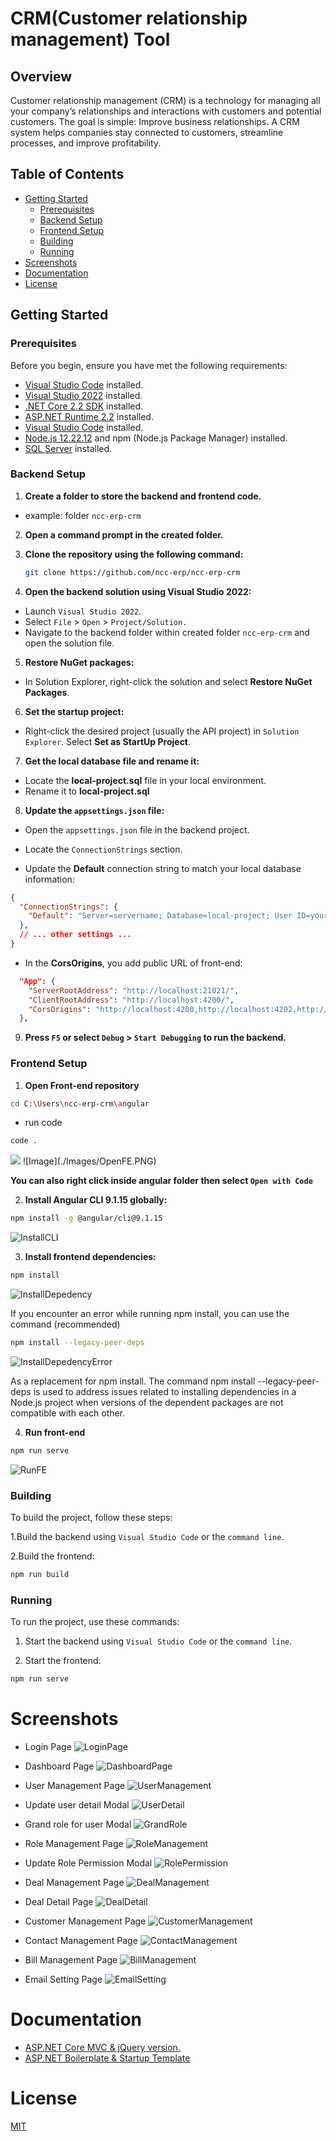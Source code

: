 # CRM(Customer relationship management) Tool

## Overview
Customer relationship management (CRM) is a technology for managing all your company’s relationships and interactions with customers and potential customers. The goal is simple: Improve business relationships. A CRM system helps companies stay connected to customers, streamline processes, and improve profitability.

## Table of Contents

- [Getting Started](#getting-started)
  - [Prerequisites](#prerequisites)
  - [Backend Setup](#backend-setup)
  - [Frontend Setup](#frontend-setup)
  - [Building](#building)
  - [Running](#running)
- [Screenshots](#screenshots)
- [Documentation](#documentation)
- [License](#license)

## Getting Started

### Prerequisites

Before you begin, ensure you have met the following requirements:

- [Visual Studio Code](https://code.visualstudio.com/download) installed.
- [Visual Studio 2022](https://visualstudio.microsoft.com/) installed.
- [.NET Core 2.2 SDK](https://dotnet.microsoft.com/en-us/download/dotnet/2.2) installed.
- [ASP.NET Runtime 2.2](https://dotnet.microsoft.com/en-us/download/dotnet/2.2) installed.
- [Visual Studio Code](https://code.visualstudio.com/) installed.
- [Node.js 12.22.12](https://nodejs.org/en/blog/release/v12.22.12) and npm (Node.js Package Manager) installed.
- [SQL Server](https://www.microsoft.com/en-in/sql-server/sql-server-downloads) installed.

### Backend Setup

1. **Create a folder to store the backend and frontend code.**
- example:  folder `ncc-erp-crm`


2. **Open a command prompt in the created folder.**


3. **Clone the repository using the following command:**

   ```bash
   git clone https://github.com/ncc-erp/ncc-erp-crm
   ```

4. **Open the backend solution using Visual Studio 2022:**

- Launch `Visual Studio 2022`.
- Select `File` > `Open` > `Project/Solution.`
- Navigate to the backend folder within created folder `ncc-erp-crm` and open the solution file.


5. **Restore NuGet packages:**

- In Solution Explorer, right-click the solution and select **Restore NuGet Packages**.


6. **Set the startup project:**

- Right-click the desired project (usually the API project) in `Solution Explorer`.
Select **Set as StartUp Project**.


7. **Get the local database file and rename it:**

- Locate the **local-project.sql** file in your local environment.
- Rename it to **local-project.sql**


8. **Update the `appsettings.json` file:**

- Open the `appsettings.json` file in the backend project.

- Locate the `ConnectionStrings` section.

- Update the **Default** connection string to match your local database information:


```json
{
  "ConnectionStrings": {
    "Default": "Server=servername; Database=local-project; User ID=yourUserId;Password=yourPassword;"
  },
  // ... other settings ...
}
```

- In the **CorsOrigins**, you add public URL of front-end:
```json
  "App": {
    "ServerRootAddress": "http://localhost:21021/",
    "ClientRootAddress": "http://localhost:4200/",
    "CorsOrigins": "http://localhost:4200,http://localhost:4202,http://localhost:8081,http://localhost:3000, more link public in FE..."
  },
```


9. **Press `F5` or select `Debug` > `Start Debugging` to run the backend.**


### Frontend Setup
1. **Open Front-end repository**
```bash
cd C:\Users\ncc-erp-crm\angular
```
- run code
```bash
code .
```
<img src="Images/OpenFE.png"/>
![Image](./Images/OpenFE.PNG)


**You can also right click inside angular folder then select `Open with Code`**


2. **Install Angular CLI 9.1.15 globally:**

```bash
npm install -g @angular/cli@9.1.15
```

![InstallCLI](https://github.com/Duc22599/Test-NCC-Nguyen-Anh-Duc/assets/111440755/0b1876ba-921e-4b56-8000-6cbbab44c8ad)


3. **Install frontend dependencies:**

```bash
npm install
```
![InstallDepedency](https://github.com/Duc22599/Test-NCC-Nguyen-Anh-Duc/assets/111440755/40560b09-4d61-44a7-a92b-6dac3c773063)

If you encounter an error while running npm install, you can use the command (recommended)
```bash 
npm install --legacy-peer-deps 
```
![InstallDepedencyError](https://github.com/Duc22599/Test-NCC-Nguyen-Anh-Duc/assets/111440755/f34fbf9c-2214-4360-8e5e-2a91a9728761)

As a replacement for npm install.
The command npm install --legacy-peer-deps is used to address issues related to installing dependencies in a Node.js project when versions of the dependent packages are not compatible with each other. 


4. **Run front-end**
```bash
npm run serve
```
![RunFE](https://github.com/Duc22599/Test-NCC-Nguyen-Anh-Duc/assets/111440755/daf767b3-17cc-4c51-a7d5-118101933166)

### Building
To build the project, follow these steps:

1.Build the backend using `Visual Studio Code` or the `command line`.

2.Build the frontend:

```bash
npm run build
```

### Running
To run the project, use these commands:

1. Start the backend using `Visual Studio Code` or the `command line`.

2. Start the frontend:

```bash
npm run serve
```

# Screenshots
- Login Page
![LoginPage](https://github.com/Duc22599/Test-NCC-Nguyen-Anh-Duc/assets/111440755/0b1876ba-921e-4b56-8000-6cbbab44c8ad)

- Dashboard Page
![DashboardPage](https://github.com/VHoangDotCom/Test_README_file/blob/main/Images/dash_board_page.PNG)

- User Management Page
![UserManagement](https://github.com/VHoangDotCom/Test_README_file/blob/main/Images/user_management.PNG)

- Update user detail Modal
![UserDetail](https://github.com/VHoangDotCom/Test_README_file/blob/main/Images/update_user_detail.PNG)

- Grand role for user Modal
![GrandRole](https://github.com/VHoangDotCom/Test_README_file/blob/main/Images/grand_role_for_user.PNG)

- Role Management Page
![RoleManagement](https://github.com/VHoangDotCom/Test_README_file/blob/main/Images/role_management.PNG)

- Update Role Permission Modal
![RolePermission](https://github.com/VHoangDotCom/Test_README_file/blob/main/Images/update_role_permission.PNG)

- Deal Management Page
![DealManagement](https://github.com/VHoangDotCom/Test_README_file/blob/main/Images/deal_page.PNG)

- Deal Detail Page
![DealDetail](https://github.com/VHoangDotCom/Test_README_file/blob/main/Images/deal_detail_page.PNG)

- Customer Management Page
![CustomerManagement](https://github.com/VHoangDotCom/Test_README_file/blob/main/Images/customer_management.PNG)

- Contact Management Page
![ContactManagement](https://github.com/VHoangDotCom/Test_README_file/blob/main/Images/contact_management.PNG)

- Bill Management Page
![BillManagement](https://github.com/VHoangDotCom/Test_README_file/blob/main/Images/bill_management.PNG)

- Email Setting Page
![EmailSetting](https://github.com/VHoangDotCom/Test_README_file/blob/main/Images/email_setting_page.PNG)

# Documentation
  - [ASP.NET Core MVC & jQuery version.](https://aspnetboilerplate.com/Pages/Documents/Zero/Startup-Template-Core)
  - [ASP.NET Boilerplate & Startup Template](https://aspnetboilerplate.com/Templates)

# License
[MIT](https://github.com/ncc-erp/ncc-erp-project/blob/dev/LICENSE)